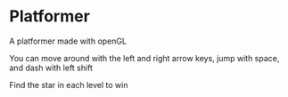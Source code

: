 # Platformer
A platformer made with openGL


You can move around with the left and right arrow keys, jump with space, and dash with left shift

Find the star in each level to win
